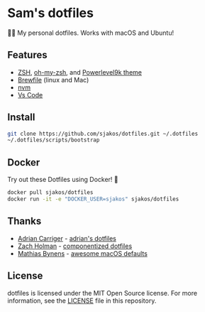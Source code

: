 # Sam's dotfiles

📇🚀 My personal dotfiles. Works with macOS and Ubuntu!

## Features

* [ZSH](https://en.wikipedia.org/wiki/Z_shell), [oh-my-zsh](http://ohmyz.sh/), and [Powerlevel9k theme](https://github.com/bhilburn/powerlevel9k)
* [Brewfile](https://github.com/Homebrew/homebrew-bundle) (linux and Mac)
* [nvm](https://github.com/creationix/nvm)
* [Vs Code](https://code.visualstudio.com/)

## Install

```bash
git clone https://github.com/sjakos/dotfiles.git ~/.dotfiles
~/.dotfiles/scripts/bootstrap
```

## Docker

Try out these Dotfiles using Docker! 🐳

```bash
docker pull sjakos/dotfiles
docker run -it -e "DOCKER_USER=sjakos" sjakos/dotfiles
```

## Thanks

* [Adrian Carriger](https://github.com/adriancarriger) - [adrian's dotfiles](https://github.com/adriancarriger/dotfiles)
* [Zach Holman](https://github.com/holman) - [componentized dotfiles](https://github.com/holman/dotfiles)
* [Mathias Bynens](https://github.com/mathiasbynens) - [awesome macOS defaults](https://github.com/mathiasbynens/dotfiles)

## License

dotfiles is licensed under the MIT Open Source license.
For more information, see the [LICENSE](LICENSE) file in this repository.
